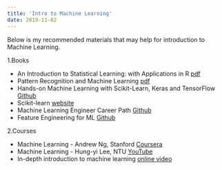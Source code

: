 ```yaml
---
title: 'Intro to Machine Learning'
date: 2019-11-02
---
```


Below is my recommended materials that may help for introduction to Machine Learning. 



1.Books

- An Introduction to Statistical Learning: with Applications in R [pdf](http://faculty.marshall.usc.edu/gareth-james/ISL/)
- Pattern Recognition and Machine Learning [pdf](http://users.isr.ist.utl.pt/~wurmd/Livros/school/Bishop%20-%20Pattern%20Recognition%20And%20Machine%20Learning%20-%20Springer%20%202006.pdf)
- Hands-on Machine Learning with Scikit-Learn, Keras and TensorFlow [Github](https://www.oreilly.com/library/view/hands-on-machine-learning/9781492032632/)
- Scikit-learn [website](https://scikit-learn.org/stable/documentation.html)
- Machine Learning Engineer Career Path [Github](https://github.com/virgili0/Virgilio/tree/master/LearningPaths/Machine%20Learning%20Engineer%20Career%20Path)
- Feature Engineering for ML [Github](https://www.safaribooksonline.com/library/view/feature-engineering-for/9781491953235/)


2.Courses

- Machine Learning - Andrew Ng, Stanford [Coursera](https://www.coursera.org/learn/machine-learning?)
- Machine Learning - Hung-yi Lee, NTU [YouTube](https://www.youtube.com/playlist?list=PLJV_el3uVTsPy9oCRY30oBPNLCo89yu49)
- In-depth introduction to machine learning [online video](https://www.r-bloggers.com/in-depth-introduction-to-machine-learning-in-15-hours-of-expert-videos/)